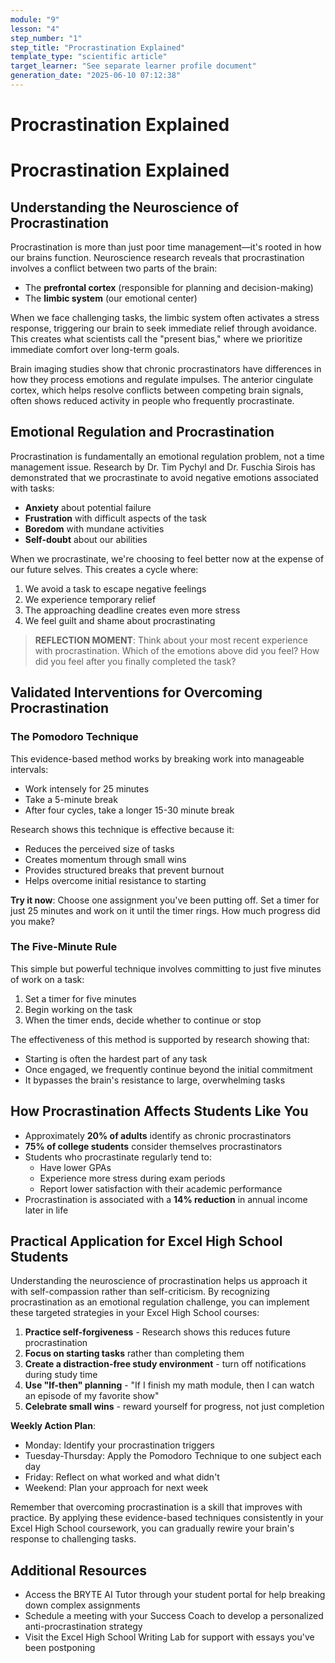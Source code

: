 ```yaml
---
module: "9"
lesson: "4"
step_number: "1"
step_title: "Procrastination Explained"
template_type: "scientific article"
target_learner: "See separate learner profile document"
generation_date: "2025-06-10 07:12:38"
---
```


# Procrastination Explained

# Procrastination Explained

## Understanding the Neuroscience of Procrastination

Procrastination is more than just poor time management—it's rooted in how our brains function. Neuroscience research reveals that procrastination involves a conflict between two parts of the brain:

- The **prefrontal cortex** (responsible for planning and decision-making)
- The **limbic system** (our emotional center)

When we face challenging tasks, the limbic system often activates a stress response, triggering our brain to seek immediate relief through avoidance. This creates what scientists call the "present bias," where we prioritize immediate comfort over long-term goals.

Brain imaging studies show that chronic procrastinators have differences in how they process emotions and regulate impulses. The anterior cingulate cortex, which helps resolve conflicts between competing brain signals, often shows reduced activity in people who frequently procrastinate.

## Emotional Regulation and Procrastination

Procrastination is fundamentally an emotional regulation problem, not a time management issue. Research by Dr. Tim Pychyl and Dr. Fuschia Sirois has demonstrated that we procrastinate to avoid negative emotions associated with tasks:

- **Anxiety** about potential failure
- **Frustration** with difficult aspects of the task
- **Boredom** with mundane activities
- **Self-doubt** about our abilities

When we procrastinate, we're choosing to feel better now at the expense of our future selves. This creates a cycle where:
1. We avoid a task to escape negative feelings
2. We experience temporary relief
3. The approaching deadline creates even more stress
4. We feel guilt and shame about procrastinating

> **REFLECTION MOMENT**: Think about your most recent experience with procrastination. Which of the emotions above did you feel? How did you feel after you finally completed the task?

## Validated Interventions for Overcoming Procrastination

### The Pomodoro Technique
This evidence-based method works by breaking work into manageable intervals:
- Work intensely for 25 minutes
- Take a 5-minute break
- After four cycles, take a longer 15-30 minute break

Research shows this technique is effective because it:
- Reduces the perceived size of tasks
- Creates momentum through small wins
- Provides structured breaks that prevent burnout
- Helps overcome initial resistance to starting

**Try it now**: Choose one assignment you've been putting off. Set a timer for just 25 minutes and work on it until the timer rings. How much progress did you make?

### The Five-Minute Rule
This simple but powerful technique involves committing to just five minutes of work on a task:
1. Set a timer for five minutes
2. Begin working on the task
3. When the timer ends, decide whether to continue or stop

The effectiveness of this method is supported by research showing that:
- Starting is often the hardest part of any task
- Once engaged, we frequently continue beyond the initial commitment
- It bypasses the brain's resistance to large, overwhelming tasks

## How Procrastination Affects Students Like You

- Approximately **20% of adults** identify as chronic procrastinators
- **75% of college students** consider themselves procrastinators
- Students who procrastinate regularly tend to:
  - Have lower GPAs
  - Experience more stress during exam periods
  - Report lower satisfaction with their academic performance
- Procrastination is associated with a **14% reduction** in annual income later in life

## Practical Application for Excel High School Students

Understanding the neuroscience of procrastination helps us approach it with self-compassion rather than self-criticism. By recognizing procrastination as an emotional regulation challenge, you can implement these targeted strategies in your Excel High School courses:

1. **Practice self-forgiveness** - Research shows this reduces future procrastination
2. **Focus on starting tasks** rather than completing them
3. **Create a distraction-free study environment** - turn off notifications during study time
4. **Use "If-then" planning** - "If I finish my math module, then I can watch an episode of my favorite show"
5. **Celebrate small wins** - reward yourself for progress, not just completion

**Weekly Action Plan**:
- Monday: Identify your procrastination triggers
- Tuesday-Thursday: Apply the Pomodoro Technique to one subject each day
- Friday: Reflect on what worked and what didn't
- Weekend: Plan your approach for next week

Remember that overcoming procrastination is a skill that improves with practice. By applying these evidence-based techniques consistently in your Excel High School coursework, you can gradually rewire your brain's response to challenging tasks.

## Additional Resources
- Access the BRYTE AI Tutor through your student portal for help breaking down complex assignments
- Schedule a meeting with your Success Coach to develop a personalized anti-procrastination strategy
- Visit the Excel High School Writing Lab for support with essays you've been postponing